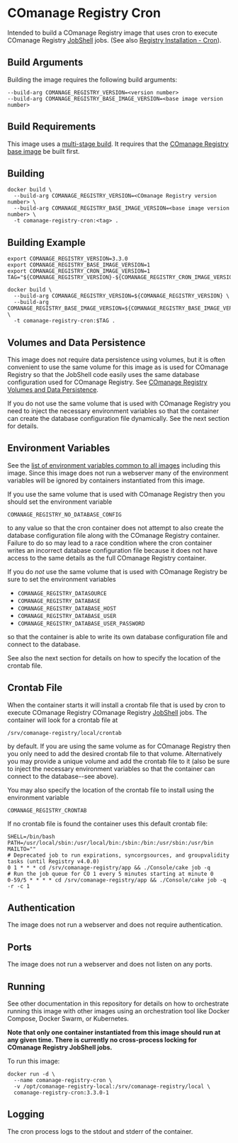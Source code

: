 <!--
COmanage Registry Docker documentation

Portions licensed to the University Corporation for Advanced Internet
Development, Inc. ("UCAID") under one or more contributor license agreements.
See the NOTICE file distributed with this work for additional information
regarding copyright ownership.

UCAID licenses this file to you under the Apache License, Version 2.0
(the "License"); you may not use this file except in compliance with the
License. You may obtain a copy of the License at:

http://www.apache.org/licenses/LICENSE-2.0

Unless required by applicable law or agreed to in writing, software
distributed under the License is distributed on an "AS IS" BASIS,
WITHOUT WARRANTIES OR CONDITIONS OF ANY KIND, either express or implied.
See the License for the specific language governing permissions and
limitations under the License.
-->

# COmanage Registry Cron

Intended to build a COmanage Registry image that uses cron to execute
COmanage Registry [JobShell](https://spaces.at.internet2.edu/x/m4MQBg) jobs.
(See also [Registry Installation - Cron](https://spaces.at.internet2.edu/x/voD4Ag)).

## Build Arguments

Building the image requires the following build arguments:

```
--build-arg COMANAGE_REGISTRY_VERSION=<version number>
--build-arg COMANAGE_REGISTRY_BASE_IMAGE_VERSION=<base image version number>
```

## Build Requirements

This image uses a [multi-stage build](https://docs.docker.com/develop/develop-images/multistage-build/).
It requires that the [COmanage Registry base image](../comanage-registry-base/README.md) 
be built first.

## Building

```
docker build \
  --build-arg COMANAGE_REGISTRY_VERSION=<COmanage Registry version number> \
  --build-arg COMANAGE_REGISTRY_BASE_IMAGE_VERSION=<base image version number> \
  -t comanage-registry-cron:<tag> .
```

## Building Example

```
export COMANAGE_REGISTRY_VERSION=3.3.0
export COMANAGE_REGISTRY_BASE_IMAGE_VERSION=1
export COMANAGE_REGISTRY_CRON_IMAGE_VERSION=1
TAG="${COMANAGE_REGISTRY_VERSION}-${COMANAGE_REGISTRY_CRON_IMAGE_VERSION}"

docker build \
  --build-arg COMANAGE_REGISTRY_VERSION=${COMANAGE_REGISTRY_VERSION} \
  --build-arg COMANAGE_REGISTRY_BASE_IMAGE_VERSION=${COMANAGE_REGISTRY_BASE_IMAGE_VERSION} \
  -t comanage-registry-cron:$TAG .
```

## Volumes and Data Persistence

This image does not require data persistence using volumes, but it is often convenient
to use the same volume for this image as is used for COmanage Registry so that the
JobShell code easily uses the same database configuration used for COmanage Registry.
See [COmanage Registry Volumes and Data Persistence](../docs/volumes-and-data-persistence.md).

If you do not use the same volume that is used with COmanage Registry you need 
to inject the necessary environment variables so that the container can create
the database configuration file dynamically. See the next section for details.

## Environment Variables

See the [list of environment variables common to all images](../docs/comanage-registry-common-environment-variables.md)
including this image. Since this image does not run a webserver many of the environment variables will
be ignored by containers instantiated from this image.

If you use the same volume that is used with COmanage Registry then you should
set the environment variable

```
COMANAGE_REGISTRY_NO_DATABASE_CONFIG
```

to any value so that the cron container does not attempt to also create
the database configuration file along with the COmanage Registry container.
Failure to do so may lead to a race condition where the cron container
writes an incorrect database configuration file because it does not
have access to the same details as the full COmanage Registry container.

If you do *not* use the same volume that is used with COmanage Registry be sure
to set the environment variables

* `COMANAGE_REGISTRY_DATASOURCE`
* `COMANAGE_REGISTRY_DATABASE`
* `COMANAGE_REGISTRY_DATABASE_HOST`
* `COMANAGE_REGISTRY_DATABASE_USER`
* `COMANAGE_REGISTRY_DATABASE_USER_PASSWORD`

so that the container is able to write its own database configuration file
and connect to the database.

See also the next section for details on how to specify the location of
the crontab file.

## Crontab File

When the container starts it will install a crontab file that is used by
cron to execute COmanage Registry COmanage Registry [JobShell](https://spaces.at.internet2.edu/x/m4MQBg) jobs.
The container will look for a crontab file at

```
/srv/comanage-registry/local/crontab
```
by default. If you are using the same volume as for COmanage Registry then you only
need to add the desired crontab file to that volume. Alternatively you may provide
a unique volume and add the crontab file to it (also be sure to inject the necessary
environment variables so that the container can connect to the database--see above).

You may also specify the location of the crontab file to install using the
environment variable

```
COMANAGE_REGISTRY_CRONTAB
```

If no crontab file is found the container uses this default crontab file:

```
SHELL=/bin/bash
PATH=/usr/local/sbin:/usr/local/bin:/sbin:/bin:/usr/sbin:/usr/bin
MAILTO=""
# Deprecated job to run expirations, syncorgsources, and groupvalidity tasks (until Registry v4.0.0)
0 1 * * * cd /srv/comanage-registry/app && ./Console/cake job -q
# Run the job queue for CO 1 every 5 minutes starting at minute 0
0-59/5 * * * * cd /srv/comanage-registry/app && ./Console/cake job -q -r -c 1
```

## Authentication

The image does not run a webserver and does not require authentication.

## Ports

The image does not run a webserver and does not listen on any ports.

## Running

See other documentation in this repository for details on how to orchestrate
running this image with other images using an orchestration tool like
Docker Compose, Docker Swarm, or Kubernetes.

**Note that only one container instantiated from this image should run at
any given time. There is currently no cross-process locking for COmanage
Registry JobShell jobs.**

To run this image:

```
docker run -d \
  --name comanage-registry-cron \
  -v /opt/comanage-registry-local:/srv/comanage-registry/local \
  comanage-registry-cron:3.3.0-1
```

## Logging

The cron process logs to the stdout and stderr of the container.

